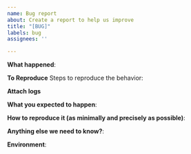 ```yaml
---
name: Bug report
about: Create a report to help us improve
title: "[BUG]"
labels: bug
assignees: ''

---
```


**What happened**:
<!--
 Include log lines if possible
 -->

**To Reproduce**
Steps to reproduce the behavior:

**Attach logs**

**What you expected to happen**:

**How to reproduce it (as minimally and precisely as possible)**:

**Anything else we need to know?**:

**Environment**:
<!--
Please include config.yaml and your request
-->
